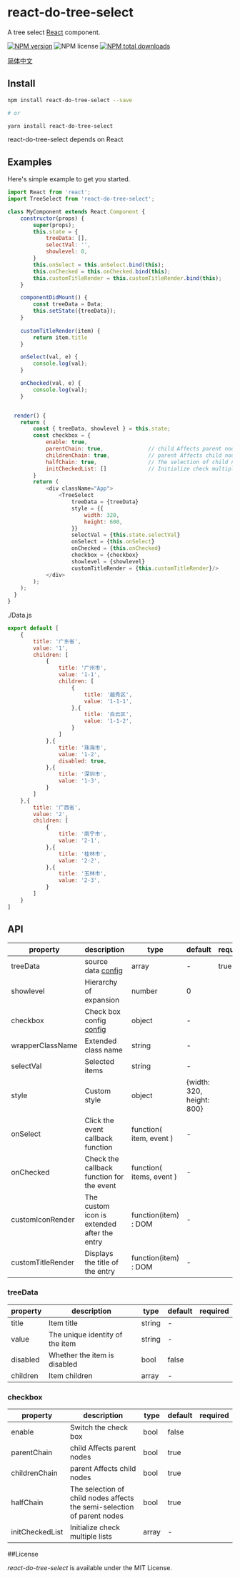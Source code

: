 # react-do-tree-select
A tree select [React] component.

[![NPM version](https://img.shields.io/npm/v/react-do-tree-select.svg?style=flat)](https://www.npmjs.com/package/react-do-tree-select)
![NPM license](https://img.shields.io/npm/l/react-do-tree-select.svg?style=flat)
[![NPM total downloads](https://img.shields.io/npm/dt/react-do-tree-select.svg?style=flat)](https://www.npmjs.com/package/react-do-tree-select?minimal=true)

[简体中文](./README-zh_CN.md)

## Install
```bash
npm install react-do-tree-select --save

# or

yarn install react-do-tree-select
```
react-do-tree-select depends on React

## Examples

Here's simple example to get you started. 


```js
import React from 'react';
import TreeSelect from 'react-do-tree-select';

class MyComponent extends React.Component {
    constructor(props) {
        super(props);
        this.state = {
            treeData: [],
            selectVal: '',
            showlevel: 0,
        }
        this.onSelect = this.onSelect.bind(this);
        this.onChecked = this.onChecked.bind(this);
        this.customTitleRender = this.customTitleRender.bind(this);
    }

    componentDidMount() {
        const treeData = Data;
        this.setState({treeData});
    }
  
    customTitleRender(item) {
        return item.title
    }

    onSelect(val, e) {
        console.log(val);
    }

    onChecked(val, e) {
        console.log(val);
    }


  render() {
    return (
        const { treeData, showlevel } = this.state;
        const checkbox = {
            enable: true,
            parentChain: true,              // child Affects parent nodes;
            childrenChain: true,            // parent Affects child nodes;
            halfChain: true,                // The selection of child nodes affects the semi-selection of parent nodes.
            initCheckedList: []             // Initialize check multiple lists
        }
        return (
            <div className="App">
                <TreeSelect
                    treeData = {treeData}
                    style = {{
                        width: 320,
                        height: 600,
                    }}
                    selectVal = {this.state.selectVal}
                    onSelect = {this.onSelect}
                    onChecked = {this.onChecked}
                    checkbox = {checkbox}
                    showlevel = {showlevel}
                    customTitleRender = {this.customTitleRender}/>
            </div>
        );
    );
  }
}
```
./Data.js
```js
export default [
    {
        title: '广东省',
        value: '1',
        children: [
            {
                title: '广州市',
                value: '1-1',
                children: [
                    {
                        title: '越秀区',
                        value: '1-1-1',
                    },{
                        title: '白云区',
                        value: '1-1-2',
                    }
                ]
            },{
                title: '珠海市',
                value: '1-2',
                disabled: true,
            },{
                title: '深圳市',
                value: '1-3',
            }
        ]
    },{
        title: '广西省',
        value: '2',
        children: [
            {
                title: '南宁市',
                value: '2-1',
            },{
                title: '桂林市',
                value: '2-2',
            },{
                title: '玉林市',
                value: '2-3',
            }
        ]
    }
]
```

## API

| property | description | type | default | required |
| -------- | ----------- | ---- | ------- | -------- |
| treeData | source data [config](#treeData) | array | - | true |
| showlevel | Hierarchy of expansion | number | 0 |
| checkbox | Check box config [config](#checkbox) | object | - |
| wrapperClassName | Extended class name | string | - |
| selectVal | Selected items | string | - |
| style | Custom style | object | {width: 320, height: 800} |
| onSelect | Click the event callback function | function( item, event ) | - |
| onChecked | Check the callback function for the event | function( items, event ) | - |
| customIconRender | The custom icon is extended after the entry | function(item) : DOM | - |
| customTitleRender | Displays the title of the entry | function(item) : DOM | - |

### treeData
| property | description | type | default | required |
| -------- | ----------- | ---- | ------- | -------- |
| title | Item title | string | - |
| value | The unique identity of the item | string | - |
| disabled | Whether the item is disabled | bool | false |
| children | Item children | array | - |

### checkbox

| property | description | type | default | required |
| -------- | ----------- | ---- | ------- | -------- |
| enable | Switch the check box | bool | false |
| parentChain | child Affects parent nodes | bool | true |
| childrenChain | parent Affects child nodes | bool | true |
| halfChain | The selection of child nodes affects the semi-selection of parent nodes | bool | true |
| initCheckedList | Initialize check multiple lists | array | - |



##License

*react-do-tree-select* is available under the MIT License.


[React]: https://github.com/facebook/react